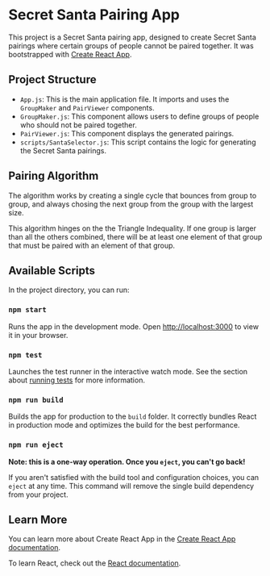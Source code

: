 # Secret Santa Pairing App

This project is a Secret Santa pairing app, designed to create Secret Santa pairings where certain groups of people cannot be paired together. It was bootstrapped with [Create React App](https://github.com/facebook/create-react-app).

## Project Structure

- `App.js`: This is the main application file. It imports and uses the `GroupMaker` and `PairViewer` components.
- `GroupMaker.js`: This component allows users to define groups of people who should not be paired together.
- `PairViewer.js`: This component displays the generated pairings.
- `scripts/SantaSelector.js`: This script contains the logic for generating the Secret Santa pairings.

## Pairing Algorithm

The algorithm works by creating a single cycle that bounces from group to group, and always chosing the next group from the group with the largest size. 

This algorithm hinges on the the Triangle Indequality. If one group is larger than all the others combined, there will be at least one element of that group that must be paired with an element of that group.

## Available Scripts

In the project directory, you can run:

### `npm start`

Runs the app in the development mode. Open [http://localhost:3000](http://localhost:3000) to view it in your browser.

### `npm test`

Launches the test runner in the interactive watch mode. See the section about [running tests](https://facebook.github.io/create-react-app/docs/running-tests) for more information.

### `npm run build`

Builds the app for production to the `build` folder. It correctly bundles React in production mode and optimizes the build for the best performance.

### `npm run eject`

**Note: this is a one-way operation. Once you `eject`, you can't go back!**

If you aren't satisfied with the build tool and configuration choices, you can `eject` at any time. This command will remove the single build dependency from your project.

## Learn More

You can learn more about Create React App in the [Create React App documentation](https://facebook.github.io/create-react-app/docs/getting-started).

To learn React, check out the [React documentation](https://reactjs.org/).